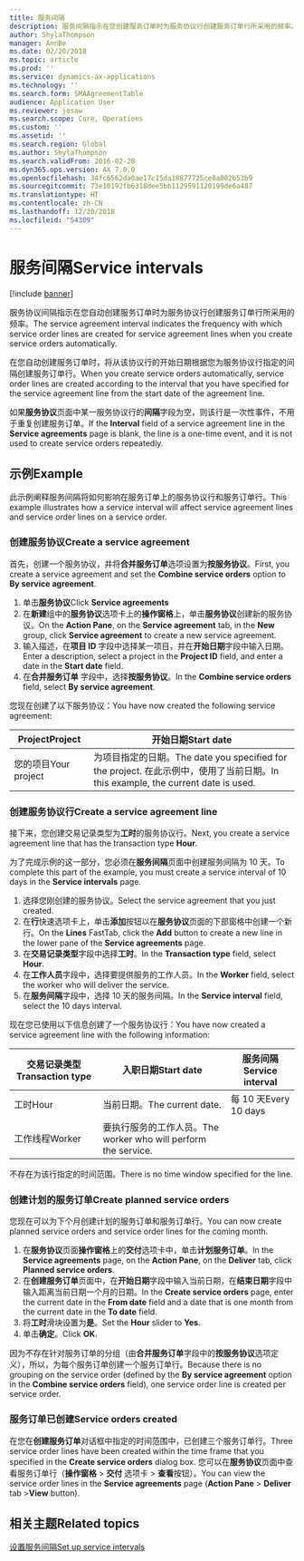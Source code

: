 ```yaml
---
title: 服务间隔
description: 服务间隔指示在您创建服务订单时为服务协议行创建服务订单行所采用的频率。
author: ShylaThompson
manager: AnnBe
ms.date: 02/20/2018
ms.topic: article
ms.prod: ''
ms.service: dynamics-ax-applications
ms.technology: ''
ms.search.form: SMAAgreementTable
audience: Application User
ms.reviewer: josaw
ms.search.scope: Core, Operations
ms.custom: ''
ms.assetid: ''
ms.search.region: Global
ms.author: ShylaThompson
ms.search.validFrom: 2016-02-28
ms.dyn365.ops.version: AX 7.0.0
ms.openlocfilehash: 34fc6562da0ae17c15da18877725ce8a002b53b9
ms.sourcegitcommit: 73e10192fb6318dee5bb1129591120199de6a487
ms.translationtype: HT
ms.contentlocale: zh-CN
ms.lasthandoff: 12/20/2018
ms.locfileid: "54309"
---
```

# <a name="service-intervals"></a><span data-ttu-id="fa4f7-103">服务间隔</span><span class="sxs-lookup"><span data-stu-id="fa4f7-103">Service intervals</span></span>

[!include [banner](../includes/banner.md)]

<span data-ttu-id="fa4f7-104">服务协议间隔指示在您自动创建服务订单时为服务协议行创建服务订单行所采用的频率。</span><span class="sxs-lookup"><span data-stu-id="fa4f7-104">The service agreement interval indicates the frequency with which service order lines are created for service agreement lines when you create service orders automatically.</span></span>

<span data-ttu-id="fa4f7-105">在您自动创建服务订单时，将从该协议行的开始日期根据您为服务协议行指定的间隔创建服务订单行。</span><span class="sxs-lookup"><span data-stu-id="fa4f7-105">When you create service orders automatically, service order lines are created according to the interval that you have specified for the service agreement line from the start date of the agreement line.</span></span>

<span data-ttu-id="fa4f7-106">如果**服务协议**页面中某一服务协议行的**间隔**字段为空，则该行是一次性事件，不用于重复创建服务订单。</span><span class="sxs-lookup"><span data-stu-id="fa4f7-106">If the **Interval** field of a service agreement line in the **Service agreements** page is blank, the line is a one-time event, and it is not used to create service orders repeatedly.</span></span>

## <a name="example"></a><span data-ttu-id="fa4f7-107">示例</span><span class="sxs-lookup"><span data-stu-id="fa4f7-107">Example</span></span>

<span data-ttu-id="fa4f7-108">此示例阐释服务间隔将如何影响在服务订单上的服务协议行和服务订单行。</span><span class="sxs-lookup"><span data-stu-id="fa4f7-108">This example illustrates how a service interval will affect service agreement lines and service order lines on a service order.</span></span>

### <a name="create-a-service-agreement"></a><span data-ttu-id="fa4f7-109">创建服务协议</span><span class="sxs-lookup"><span data-stu-id="fa4f7-109">Create a service agreement</span></span>

<span data-ttu-id="fa4f7-110">首先，创建一个服务协议，并将**合并服务订单**选项设置为**按服务协议**。</span><span class="sxs-lookup"><span data-stu-id="fa4f7-110">First, you create a service agreement and set the **Combine service orders** option to **By service agreement**.</span></span>

1. <span data-ttu-id="fa4f7-111">单击**服务协议**</span><span class="sxs-lookup"><span data-stu-id="fa4f7-111">Click **Service agreements**</span></span>
2. <span data-ttu-id="fa4f7-112">在**新建**组中的**服务协议**选项卡上的**操作窗格**上，单击**服务协议**创建新的服务协议。</span><span class="sxs-lookup"><span data-stu-id="fa4f7-112">On the **Action Pane**, on the **Service agreement** tab, in the **New** group, click **Service agreement** to create a new service agreement.</span></span>
3. <span data-ttu-id="fa4f7-113">输入描述，在**项目 ID** 字段中选择某一项目，并在**开始日期**字段中输入日期。</span><span class="sxs-lookup"><span data-stu-id="fa4f7-113">Enter a description, select a project in the **Project ID** field, and enter a date in the **Start date** field.</span></span>
4. <span data-ttu-id="fa4f7-114">在**合并服务订单** 字段中，选择**按服务协议**。</span><span class="sxs-lookup"><span data-stu-id="fa4f7-114">In the **Combine service orders** field, select **By service agreement**.</span></span>

<span data-ttu-id="fa4f7-115">您现在创建了以下服务协议：</span><span class="sxs-lookup"><span data-stu-id="fa4f7-115">You have now created the following service agreement:</span></span>

| <span data-ttu-id="fa4f7-116">Project</span><span class="sxs-lookup"><span data-stu-id="fa4f7-116">Project</span></span>      | <span data-ttu-id="fa4f7-117">开始日期</span><span class="sxs-lookup"><span data-stu-id="fa4f7-117">Start date</span></span>                                                                         |
|--------------|------------------------------------------------------------------------------------|
| <span data-ttu-id="fa4f7-118">您的项目</span><span class="sxs-lookup"><span data-stu-id="fa4f7-118">Your project</span></span> | <span data-ttu-id="fa4f7-119">为项目指定的日期。</span><span class="sxs-lookup"><span data-stu-id="fa4f7-119">The date you specified for the project.</span></span> <span data-ttu-id="fa4f7-120">在此示例中，使用了当前日期。</span><span class="sxs-lookup"><span data-stu-id="fa4f7-120">In this example, the current date is used.</span></span> |

### <a name="create-a-service-agreement-line"></a><span data-ttu-id="fa4f7-121">创建服务协议行</span><span class="sxs-lookup"><span data-stu-id="fa4f7-121">Create a service agreement line</span></span>

<span data-ttu-id="fa4f7-122">接下来，您创建交易记录类型为**工时**的服务协议行。</span><span class="sxs-lookup"><span data-stu-id="fa4f7-122">Next, you create a service agreement line that has the transaction type **Hour**.</span></span>

<span data-ttu-id="fa4f7-123">为了完成示例的这一部分，您必须在**服务间隔**页面中创建服务间隔为 10 天。</span><span class="sxs-lookup"><span data-stu-id="fa4f7-123">To complete this part of the example, you must create a service interval of 10 days in the **Service intervals** page.</span></span> 

1. <span data-ttu-id="fa4f7-124">选择您刚创建的服务协议。</span><span class="sxs-lookup"><span data-stu-id="fa4f7-124">Select the service agreement that you just created.</span></span> 
2. <span data-ttu-id="fa4f7-125">在**行**快速选项卡上，单击**添加**按钮以在**服务协议**页面的下部窗格中创建一个新行。</span><span class="sxs-lookup"><span data-stu-id="fa4f7-125">On the **Lines** FastTab, click the **Add** button to create a new line in the lower pane of the **Service agreements** page.</span></span>
3. <span data-ttu-id="fa4f7-126">在**交易记录类型**字段中选择**工时**。</span><span class="sxs-lookup"><span data-stu-id="fa4f7-126">In the **Transaction type** field, select **Hour**.</span></span>
4. <span data-ttu-id="fa4f7-127">在**工作人员**字段中，选择要提供服务的工作人员。</span><span class="sxs-lookup"><span data-stu-id="fa4f7-127">In the **Worker** field, select the worker who will deliver the service.</span></span>
5. <span data-ttu-id="fa4f7-128">在**服务间隔**字段中，选择 10 天的服务间隔。</span><span class="sxs-lookup"><span data-stu-id="fa4f7-128">In the **Service interval** field, select the 10 days interval.</span></span>

<span data-ttu-id="fa4f7-129">现在您已使用以下信息创建了一个服务协议行：</span><span class="sxs-lookup"><span data-stu-id="fa4f7-129">You have now created a service agreement line with the following information:</span></span>

| <span data-ttu-id="fa4f7-130">交易记录类型</span><span class="sxs-lookup"><span data-stu-id="fa4f7-130">Transaction type</span></span> | <span data-ttu-id="fa4f7-131">入职日期</span><span class="sxs-lookup"><span data-stu-id="fa4f7-131">Start date</span></span>                               | <span data-ttu-id="fa4f7-132">服务间隔</span><span class="sxs-lookup"><span data-stu-id="fa4f7-132">Service interval</span></span> |
|------------------|------------------------------------------|------------------|
| <span data-ttu-id="fa4f7-133">工时</span><span class="sxs-lookup"><span data-stu-id="fa4f7-133">Hour</span></span>             | <span data-ttu-id="fa4f7-134">当前日期。</span><span class="sxs-lookup"><span data-stu-id="fa4f7-134">The current date.</span></span>                        | <span data-ttu-id="fa4f7-135">每 10 天</span><span class="sxs-lookup"><span data-stu-id="fa4f7-135">Every 10 days</span></span>    |
| <span data-ttu-id="fa4f7-136">工作线程</span><span class="sxs-lookup"><span data-stu-id="fa4f7-136">Worker</span></span>           | <span data-ttu-id="fa4f7-137">要执行服务的工作人员。</span><span class="sxs-lookup"><span data-stu-id="fa4f7-137">The worker who will perform the service.</span></span> |                  |

<span data-ttu-id="fa4f7-138">不存在为该行指定的时间范围。</span><span class="sxs-lookup"><span data-stu-id="fa4f7-138">There is no time window specified for the line.</span></span> 

### <a name="create-planned-service-orders"></a><span data-ttu-id="fa4f7-139">创建计划的服务订单</span><span class="sxs-lookup"><span data-stu-id="fa4f7-139">Create planned service orders</span></span>

<span data-ttu-id="fa4f7-140">您现在可以为下个月创建计划的服务订单和服务订单行。</span><span class="sxs-lookup"><span data-stu-id="fa4f7-140">You can now create planned service orders and service order lines for the coming month.</span></span>

1. <span data-ttu-id="fa4f7-141">在**服务协议**页面**操作窗格**上的**交付**选项卡中，单击**计划服务订单**。</span><span class="sxs-lookup"><span data-stu-id="fa4f7-141">In the **Service agreements** page, on the **Action Pane**, on the **Deliver** tab, click **Planned service orders**.</span></span>
2. <span data-ttu-id="fa4f7-142">在**创建服务订单**页面中，在**开始日期**字段中输入当前日期，在**结束日期**字段中输入距离当前日期一个月的日期。</span><span class="sxs-lookup"><span data-stu-id="fa4f7-142">In the **Create service orders** page, enter the current date in the **From date** field and a date that is one month from the current date in the **To date** field.</span></span>
3. <span data-ttu-id="fa4f7-143">将**工时**滑块设置为**是**。</span><span class="sxs-lookup"><span data-stu-id="fa4f7-143">Set the **Hour** slider to **Yes**.</span></span> 
4. <span data-ttu-id="fa4f7-144">单击**确定**。</span><span class="sxs-lookup"><span data-stu-id="fa4f7-144">Click **OK**.</span></span>

<span data-ttu-id="fa4f7-145">因为不存在针对服务订单的分组（由**合并服务订单**字段中的**按服务协议**选项定义），所以，为每个服务订单创建一个服务订单行。</span><span class="sxs-lookup"><span data-stu-id="fa4f7-145">Because there is no grouping on the service order (defined by the **By service agreement** option in the **Combine service orders** field), one service order line is created per service order.</span></span>

### <a name="service-orders-created"></a><span data-ttu-id="fa4f7-146">服务订单已创建</span><span class="sxs-lookup"><span data-stu-id="fa4f7-146">Service orders created</span></span>

<span data-ttu-id="fa4f7-147">在您在**创建服务订单**对话框中指定的时间范围中，已创建三个服务订单行。</span><span class="sxs-lookup"><span data-stu-id="fa4f7-147">Three service order lines have been created within the time frame that you specified in the **Create service orders** dialog box.</span></span> <span data-ttu-id="fa4f7-148">您可以在**服务协议**页面中查看服务订单行（**操作窗格** \> **交付** 选项卡 \> **查看**按钮）。</span><span class="sxs-lookup"><span data-stu-id="fa4f7-148">You can view the service order lines in the **Service agreements** page (**Action Pane** \> **Deliver** tab \>**View** button).</span></span>

## <a name="related-topics"></a><span data-ttu-id="fa4f7-149">相关主题</span><span class="sxs-lookup"><span data-stu-id="fa4f7-149">Related topics</span></span>

[<span data-ttu-id="fa4f7-150">设置服务间隔</span><span class="sxs-lookup"><span data-stu-id="fa4f7-150">Set up service intervals</span></span>](set-up-service-intervals.md)  

